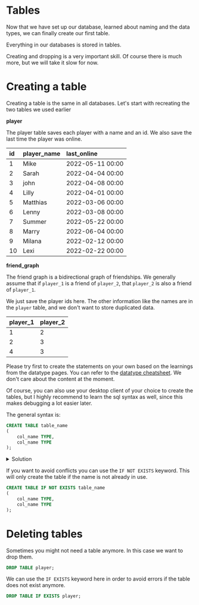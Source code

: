 # Tables

Now that we have set up our database, learned about naming and the data types, we can finally create our first table.

Everything in our databases is stored in tables.

Creating and dropping is a very important skill. Of course there is much more, but we will take it slow for now.

# Creating a table

Creating a table is the same in all databases. Let's start with recreating the two tables we used earlier

**player**

The player table saves each player with a name and an id. We also save the last time the player was online.

| id  | player\_name | last\_online     |
|:----|:-------------|:-----------------|
| 1   | Mike         | 2022-05-11 00:00 |
| 2   | Sarah        | 2022-04-04 00:00 |
| 3   | john         | 2022-04-08 00:00 |
| 4   | Lilly        | 2022-04-01 00:00 |
| 5   | Matthias     | 2022-03-06 00:00 |
| 6   | Lenny        | 2022-03-08 00:00 |
| 7   | Summer       | 2022-05-22 00:00 |
| 8   | Marry        | 2022-06-04 00:00 |
| 9   | Milana       | 2022-02-12 00:00 |
| 10  | Lexi         | 2022-02-22 00:00 |

**friend_graph**

The friend graph is a bidirectional graph of friendships. We generally assume that if `player_1` is a friend of
`player_2`, that `player_2` is also a friend of `player_1`.

We just save the player ids here. The other information like the names are in the `player` table, and we don't want to
store duplicated data.

| player_1 | player_2 |
|----------|----------|
| 1        | 2        |
| 2        | 3        |
| 4        | 3        |

Please try first to create the statements on your own based on the learnings from the datatype pages. You can refer to
the [datatype cheatsheet](../02/sql_datatypes.md). We don't care about the content at the moment.

Of course, you can also use your desktop client of your choice to create the tables, but I highly recommend to learn 
the sql syntax as well, since this makes debugging a lot easier later.

The general syntax is:

<!-- @formatter:off -->
```sql
CREATE TABLE table_name
(
    col_name TYPE,
    col_name TYPE
);
```
<!-- @formatter:on --> 

<details>
<summary>Solution</summary>

To create those tables use these statements:

```sql
CREATE TABLE player
(
    id          INTEGER,
    player_name TEXT,
    last_online TIMESTAMP
);

CREATE TABLE friend_graph
(
    player_1 INTEGER,
    player_2 INTEGER
);
```

</details>

If you want to avoid conflicts you can use the `IF NOT EXISTS` keyword. This will only create the table if the name 
is not already in use.

<!-- @formatter:off -->

```sql
CREATE TABLE IF NOT EXISTS table_name
(
    col_name TYPE,
    col_name TYPE
);
```
<!-- @formatter:on --> 

# Deleting tables

Sometimes you might not need a table anymore. In this case we want to drop them.

```sql
DROP TABLE player;
```

We can use the `IF EXISTS` keyword here in order to avoid errors if the table does not exist anymore.

```sql
DROP TABLE IF EXISTS player;
```
